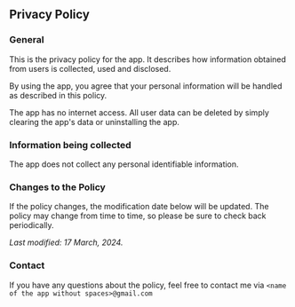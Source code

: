 ## Privacy Policy

### General

This is the privacy policy for the app. It describes how information obtained from users is collected, used and disclosed.

By using the app, you agree that your personal information will be handled as described in this policy.

The app has no internet access. All user data can be deleted by simply clearing the app's data or uninstalling the app.

### Information being collected

The app does not collect any personal identifiable information.

### Changes to the Policy

If the policy changes, the modification date below will be updated. The policy may change from time to time, so please be sure to check back periodically.

*Last modified: 17 March, 2024.*

### Contact

If you have any questions about the policy, feel free to contact me via `<name of the app without spaces>@gmail.com`
